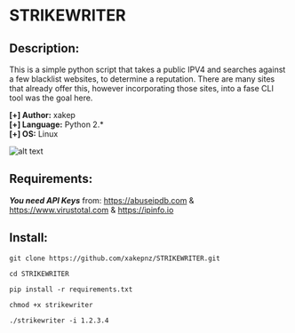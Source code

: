 # STRIKEWRITER

## Description:

This is a simple python script that takes a public IPV4 and searches against a few blacklist websites, to determine a reputation.
There are many sites that already offer this, however incorporating those sites, into a fase CLI tool was the goal here.<br />

<b>[+] Author:</b> xakep<br />
<b>[+] Language:</b> Python 2.*<br />
<b>[+] OS:</b> Linux<br />

![alt text](https://i.imgur.com/97RTcVE.gif "Strikewriter")

## Requirements:

<b>_You need API Keys_</b> from: https://abuseipdb.com & https://www.virustotal.com & https://ipinfo.io

## Install:

```
git clone https://github.com/xakepnz/STRIKEWRITER.git
```

```
cd STRIKEWRITER
```

```
pip install -r requirements.txt
```

```
chmod +x strikewriter
```

```
./strikewriter -i 1.2.3.4
```
